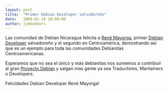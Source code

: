 ```yaml
---
layout: post
title:  "Primer Debian Developer salvadoreño"
date:   2009-01-19 18:00:00
author: jimbodoors
---
```


Las comunidad de Debian Nicaragua felicita a [René Mayorga](http://churropolis.org/?p=1097), primer [Debian Developer](http://www.debian.org/devel/) salvadoreño y el segundo en Centroamérica, demostrando así que es un ejemplo para toda las comunidades Debianitas Centroamericanas.

Esperamos que no sea el único y más debianitas nos sumemos a contribuir al gran [Proyecto Debian](http://www.debian.org/) y salgan mas gente ya sea Traductores, Mantainers o Developers.

Felicidades Debian Developer René Mayorga!
